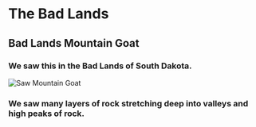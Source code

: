 # The Bad Lands

## Bad Lands Mountain Goat

### We saw this in the Bad Lands of South Dakota.

![Saw Mountain Goat](IMG_3980.JPG)

### We saw many layers of rock stretching deep into valleys and high peaks of rock.

